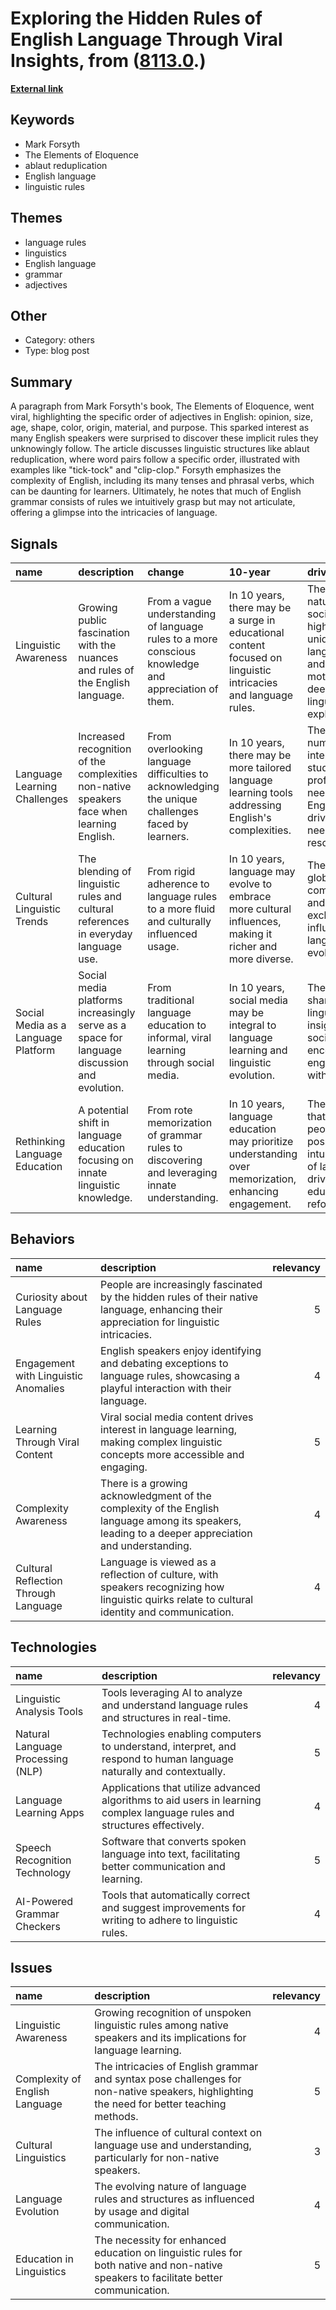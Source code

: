# __Exploring the Hidden Rules of English Language Through Viral Insights__, from ([8113.0](https://kghosh.substack.com/p/8113.0).)

__[External link](https://www.bbc.com/culture/article/20160908-the-language-rules-we-know-but-dont-know-we-know)__



## Keywords

* Mark Forsyth
* The Elements of Eloquence
* ablaut reduplication
* English language
* linguistic rules

## Themes

* language rules
* linguistics
* English language
* grammar
* adjectives

## Other

* Category: others
* Type: blog post

## Summary

A paragraph from Mark Forsyth's book, The Elements of Eloquence, went viral, highlighting the specific order of adjectives in English: opinion, size, age, shape, color, origin, material, and purpose. This sparked interest as many English speakers were surprised to discover these implicit rules they unknowingly follow. The article discusses linguistic structures like ablaut reduplication, where word pairs follow a specific order, illustrated with examples like "tick-tock" and "clip-clop." Forsyth emphasizes the complexity of English, including its many tenses and phrasal verbs, which can be daunting for learners. Ultimately, he notes that much of English grammar consists of rules we intuitively grasp but may not articulate, offering a glimpse into the intricacies of language.

## Signals

| name                                | description                                                                                 | change                                                                                               | 10-year                                                                                                        | driving-force                                                                                                                |   relevancy |
|:------------------------------------|:--------------------------------------------------------------------------------------------|:-----------------------------------------------------------------------------------------------------|:---------------------------------------------------------------------------------------------------------------|:-----------------------------------------------------------------------------------------------------------------------------|------------:|
| Linguistic Awareness                | Growing public fascination with the nuances and rules of the English language.              | From a vague understanding of language rules to a more conscious knowledge and appreciation of them. | In 10 years, there may be a surge in educational content focused on linguistic intricacies and language rules. | The viral nature of social media highlighting unique language facts and rules motivates deeper linguistic exploration.       |           4 |
| Language Learning Challenges        | Increased recognition of the complexities non-native speakers face when learning English.   | From overlooking language difficulties to acknowledging the unique challenges faced by learners.     | In 10 years, there may be more tailored language learning tools addressing English's complexities.             | The growing number of international students and professionals needing English fluency drives the need for better resources. |           5 |
| Cultural Linguistic Trends          | The blending of linguistic rules and cultural references in everyday language use.          | From rigid adherence to language rules to a more fluid and culturally influenced usage.              | In 10 years, language may evolve to embrace more cultural influences, making it richer and more diverse.       | The globalization of communication and cultural exchange influences language evolution.                                      |           3 |
| Social Media as a Language Platform | Social media platforms increasingly serve as a space for language discussion and evolution. | From traditional language education to informal, viral learning through social media.                | In 10 years, social media may be integral to language learning and linguistic evolution.                       | The rapid sharing of linguistic insights on social media encourages engagement with language.                                |           4 |
| Rethinking Language Education       | A potential shift in language education focusing on innate linguistic knowledge.            | From rote memorization of grammar rules to discovering and leveraging innate understanding.          | In 10 years, language education may prioritize understanding over memorization, enhancing engagement.          | The realization that many people possess an intuitive grasp of language drives educational reform.                           |           4 |

## Behaviors

| name                                 | description                                                                                                                                         |   relevancy |
|:-------------------------------------|:----------------------------------------------------------------------------------------------------------------------------------------------------|------------:|
| Curiosity about Language Rules       | People are increasingly fascinated by the hidden rules of their native language, enhancing their appreciation for linguistic intricacies.           |           5 |
| Engagement with Linguistic Anomalies | English speakers enjoy identifying and debating exceptions to language rules, showcasing a playful interaction with their language.                 |           4 |
| Learning Through Viral Content       | Viral social media content drives interest in language learning, making complex linguistic concepts more accessible and engaging.                   |           5 |
| Complexity Awareness                 | There is a growing acknowledgment of the complexity of the English language among its speakers, leading to a deeper appreciation and understanding. |           4 |
| Cultural Reflection Through Language | Language is viewed as a reflection of culture, with speakers recognizing how linguistic quirks relate to cultural identity and communication.       |           4 |

## Technologies

| name                              | description                                                                                                               |   relevancy |
|:----------------------------------|:--------------------------------------------------------------------------------------------------------------------------|------------:|
| Linguistic Analysis Tools         | Tools leveraging AI to analyze and understand language rules and structures in real-time.                                 |           4 |
| Natural Language Processing (NLP) | Technologies enabling computers to understand, interpret, and respond to human language naturally and contextually.       |           5 |
| Language Learning Apps            | Applications that utilize advanced algorithms to aid users in learning complex language rules and structures effectively. |           4 |
| Speech Recognition Technology     | Software that converts spoken language into text, facilitating better communication and learning.                         |           5 |
| AI-Powered Grammar Checkers       | Tools that automatically correct and suggest improvements for writing to adhere to linguistic rules.                      |           4 |

## Issues

| name                           | description                                                                                                                               |   relevancy |
|:-------------------------------|:------------------------------------------------------------------------------------------------------------------------------------------|------------:|
| Linguistic Awareness           | Growing recognition of unspoken linguistic rules among native speakers and its implications for language learning.                        |           4 |
| Complexity of English Language | The intricacies of English grammar and syntax pose challenges for non-native speakers, highlighting the need for better teaching methods. |           5 |
| Cultural Linguistics           | The influence of cultural context on language use and understanding, particularly for non-native speakers.                                |           3 |
| Language Evolution             | The evolving nature of language rules and structures as influenced by usage and digital communication.                                    |           4 |
| Education in Linguistics       | The necessity for enhanced education on linguistic rules for both native and non-native speakers to facilitate better communication.      |           5 |